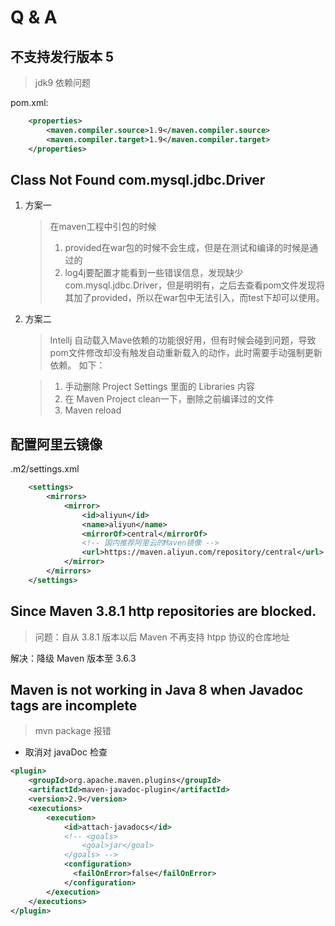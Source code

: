 # Q & A
## 不支持发行版本 5
> jdk9 依赖问题

pom.xml:
```xml
    <properties>
        <maven.compiler.source>1.9</maven.compiler.source>
        <maven.compiler.target>1.9</maven.compiler.target>
    </properties>
```

## Class Not Found com.mysql.jdbc.Driver
1. 方案一
    > 在maven工程中引包的时候
    > 1. provided在war包的时候不会生成，但是在测试和编译的时候是通过的
    > 2. log4j要配置才能看到一些错误信息，发现缺少com.mysql.jdbc.Driver，但是明明有，之后去查看pom文件发现将其加了provided，所以在war包中无法引入，而test下却可以使用。

2. 方案二
    > Intellj 自动载入Mave依赖的功能很好用，但有时候会碰到问题，导致pom文件修改却没有触发自动重新载入的动作，此时需要手动强制更新依赖。 
    > 如下：

    > 1. 手动删除 Project Settings 里面的 Libraries 内容
    > 2. 在 Maven Project clean一下，删除之前编译过的文件
    > 3. Maven reload

## 配置阿里云镜像
.m2/settings.xml
```xml
    <settings>
        <mirrors>
            <mirror>
                <id>aliyun</id>
                <name>aliyun</name>
                <mirrorOf>central</mirrorOf>
                <!-- 国内推荐阿里云的Maven镜像 -->
                <url>https://maven.aliyun.com/repository/central</url>
            </mirror>
        </mirrors>
    </settings>
```

## Since Maven 3.8.1 http repositories are blocked. 
> 问题：自从 3.8.1 版本以后 Maven 不再支持 htpp 协议的仓库地址

解决：降级 Maven 版本至 3.6.3

## Maven is not working in Java 8 when Javadoc tags are incomplete 

> mvn package 报错
- 取消对 javaDoc 检查

```xml
<plugin>
    <groupId>org.apache.maven.plugins</groupId>
    <artifactId>maven-javadoc-plugin</artifactId>
    <version>2.9</version>
    <executions>
        <execution>
            <id>attach-javadocs</id>
            <!-- <goals>
                <goal>jar</goal>
            </goals> -->
            <configuration>
              <failOnError>false</failOnError>
            </configuration>
        </execution>
    </executions>
</plugin>
```
